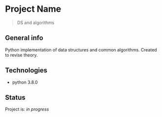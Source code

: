 # Project Name
> DS and algorithms

## General info
Python implementation of data structures and common algorithms. Created to revise theory.

## Technologies
* python 3.8.0

## Status
Project is: _in progress_

